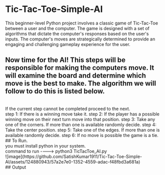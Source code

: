 # Tic-Tac-Toe-Simple-AI
This beginner-level Python project involves a classic game of Tic-Tac-Toe between a user and the computer. The game is designed with a set of algorithms that dictate the computer's responses based on the user's inputs. The computer's moves are strategically determined to provide an engaging and challenging gameplay experience for the user.
<br>
## Now time for the AI! This steps will be responsible for making the computers move. It will examine the board and determine which move is the best to make. The algorithm we will follow to do this is listed below.
<br>
If the current step cannot be completed proceed to the next.
<br>
step 1: If there is a winning move take it.
step 2: If the player has a possible winning move on their next turn move into that position.
step 3: Take any one of the corners. If more than one is available randomly decide.
step 4: Take the center position.
step 5: Take one of the edges. If more than one is available randomly decide.
step 6: If no move is possible the game is a tie.
<br>
## To Run.
<br>
you must install python in your system.
<br>
command to run  ---->  python3 TicTacToe_AI.py
<br>
![image](https://github.com/SatishKumar1911/Tic-Tac-Toe-Simple-AI/assets/124880943/57a2e7e0-1352-4559-adac-f48fbd3a681a)
<br>
## Output

